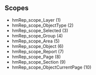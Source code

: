 ## Scopes

* hmRep_scope_Layer (1)
* hmRep_scope_ObjectType (2)
* hmRep_scope_Selected (3)
* hmRep_scope_Group (4)
* hmRep_scope_Area (5)
* hmRep_scope_Object (6)
* hmRep_scope_Report (7)
* hmRep_scope_Page (8)
* hmRep_scope_Section (9)
* hmRep_scope_ObjectCurrentPage (10)
